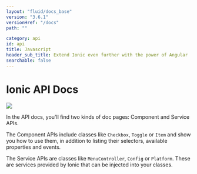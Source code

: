 ```yaml
---
layout: "fluid/docs_base"
version: "3.6.1"
versionHref: "/docs"
path: ""

category: api
id: api
title: Javascript
header_sub_title: Extend Ionic even further with the power of Angular
searchable: false
---
```


# Ionic API Docs

<img class="section-header" src="/img/docs/api-intro-header.png" />

In the API docs, you'll find two kinds of doc pages: Component and Service APIs.

The Component APIs include classes like `Checkbox`, `Toggle` or `Item` and show you how to use them, in addition to listing their selectors, available properties and events.

The Service APIs are classes like `MenuController`, `Config` or `Platform`. These are services provided by Ionic that can be injected into your classes.
